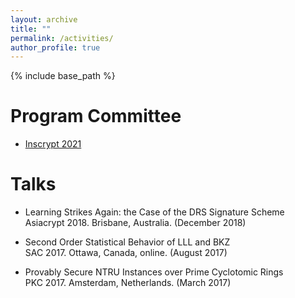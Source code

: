 ```yaml
---
layout: archive
title: ""
permalink: /activities/
author_profile: true
---
```


{% include base_path %}

Program Committee
======
* [Inscrypt 2021](https://cst.qd.sdu.edu.cn/inscrypt_2021/index.htm)

Talks 
======


* Learning Strikes Again: the Case of the DRS Signature Scheme    
   Asiacrypt 2018. Brisbane, Australia. (December 2018)    

* Second Order Statistical Behavior of LLL and BKZ    
   SAC 2017. Ottawa, Canada, online. (August 2017)

* Provably Secure NTRU Instances over Prime Cyclotomic Rings    
   PKC 2017. Amsterdam, Netherlands. (March 2017) 